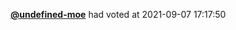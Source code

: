  <a href=https://github.com/undefined-moe><strong>@undefined-moe</strong></a>  had voted  at 2021-09-07 17:17:50 
